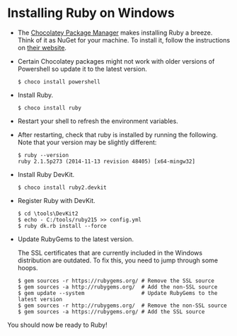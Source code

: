 # Installing Ruby on Windows

* The [Chocolatey Package Manager](http://chocolatey.org/) makes installing Ruby a breeze.  Think of it as NuGet for your machine.  To install it, follow the instructions on [their website](http://chocolatey.org/).

* Certain Chocolatey packages might not work with older versions of Powershell so update it to the latest version.

    ```
    $ choco install powershell
    ```

* Install Ruby.

    ```
    $ choco install ruby
    ```

* Restart your shell to refresh the environment variables.

* After restarting, check that ruby is installed by running the following. Note that your version may be slightly different:

    ```
    $ ruby --version
    ruby 2.1.5p273 (2014-11-13 revision 48405) [x64-mingw32]
    ```
    
* Install Ruby DevKit.

    ```
    $ choco install ruby2.devkit
    ```

* Register Ruby with DevKit.

    ```
    $ cd \tools\DevKit2
    $ echo - C:/tools/ruby215 >> config.yml
    $ ruby dk.rb install --force
    ```

* Update RubyGems to the latest version.

  The SSL certificates that are currently included in the Windows distribution are outdated. To fix this, you need to jump through some hoops.
  
    ```
    $ gem sources -r https://rubygems.org/ # Remove the SSL source
    $ gem sources -a http://rubygems.org/  # Add the non-SSL source
    $ gem update --system                  # Update RubyGems to the latest version
    $ gem sources -r http://rubygems.org/  # Remove the non-SSL source
    $ gem sources -a https://rubygems.org/ # Add the SSL source
    ```
  
You should now be ready to Ruby!